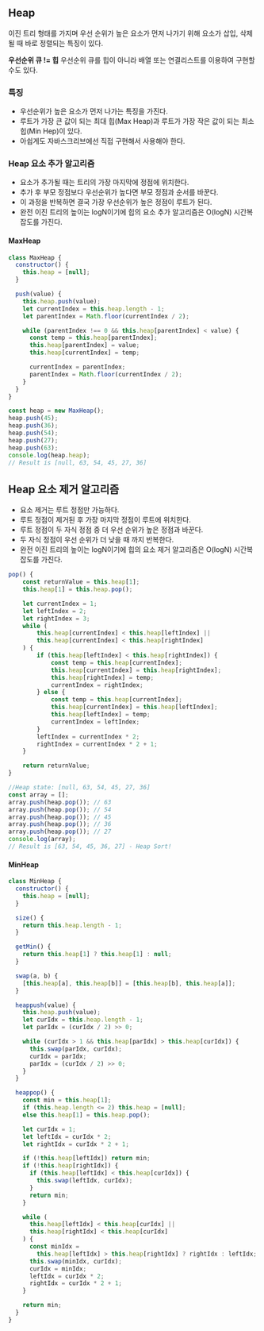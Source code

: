 ## Heap

이진 트리 형태를 가지며 우선 순위가 높은 요소가 먼저 나가기 위해 요소가 삽입, 삭제 될 때 바로 정렬되는 특징이 있다.

**우선순위 큐 != 힙**
우선순위 큐를 힙이 아니라 배열 또는 연결리스트를 이용하여 구현할 수도 있다.

### 특징

- 우선순위가 높은 요소가 먼저 나가는 특징을 가진다.
- 루트가 가장 큰 값이 되는 최대 힙(Max Heap)과 루트가 가장 작은 값이 되는 최소 힙(Min Hep)이 있다.
- 아쉽게도 자바스크리브에선 직접 구현해서 사용해야 한다.

### Heap 요소 추가 알고리즘

- 요소가 추가될 때는 트리의 가장 마지막에 정점에 위치한다.
- 추가 후 부모 정점보다 우선순위가 높다면 부모 정점과 순서를 바꾼다.
- 이 과정을 반복하면 결국 가장 우선순위가 높은 정점이 루트가 된다.
- 완전 이진 트리의 높이는 logN이기에 힙의 요소 추가 알고리즘은 O(logN) 시간복잡도를 가진다.

#### MaxHeap

```jsx
class MaxHeap {
  constructor() {
    this.heap = [null];
  }

  push(value) {
    this.heap.push(value);
    let currentIndex = this.heap.length - 1;
    let parentIndex = Math.floor(currentIndex / 2);

    while (parentIndex !== 0 && this.heap[parentIndex] < value) {
      const temp = this.heap[parentIndex];
      this.heap[parentIndex] = value;
      this.heap[currentIndex] = temp;

      currentIndex = parentIndex;
      parentIndex = Math.floor(currentIndex / 2);
    }
  }
}

const heap = new MaxHeap();
heap.push(45);
heap.push(36);
heap.push(54);
heap.push(27);
heap.push(63);
console.log(heap.heap);
// Result is [null, 63, 54, 45, 27, 36]
```

## Heap 요소 제거 알고리즘

- 요소 제거는 루트 정점만 가능하다.
- 루트 정점이 제거된 후 가장 마지막 정점이 루트에 위치한다.
- 루트 정점이 두 자식 정점 중 더 우선 순위가 높은 정점과 바꾼다.
- 두 자식 정점이 우선 순위가 더 낮을 때 까지 반복한다.
- 완전 이진 트리의 높이는 logN이기에 힙의 요소 제거 알고리즘은 O(logN) 시간복잡도를 가진다.

```jsx
pop() {
    const returnValue = this.heap[1];
    this.heap[1] = this.heap.pop();

    let currentIndex = 1;
    let leftIndex = 2;
    let rightIndex = 3;
    while (
        this.heap[currentIndex] < this.heap[leftIndex] ||
        this.heap[currentIndex] < this.heap[rightIndex]
    ) {
        if (this.heap[leftIndex] < this.heap[rightIndex]) {
            const temp = this.heap[currentIndex];
            this.heap[currentIndex] = this.heap[rightIndex];
            this.heap[rightIndex] = temp;
            currentIndex = rightIndex;
        } else {
            const temp = this.heap[currentIndex];
            this.heap[currentIndex] = this.heap[leftIndex];
            this.heap[leftIndex] = temp;
            currentIndex = leftIndex;
        }
        leftIndex = currentIndex * 2;
        rightIndex = currentIndex * 2 + 1;
    }

    return returnValue;
}

//Heap state: [null, 63, 54, 45, 27, 36]
const array = [];
array.push(heap.pop()); // 63
array.push(heap.pop()); // 54
array.push(heap.pop()); // 45
array.push(heap.pop()); // 36
array.push(heap.pop()); // 27
console.log(array);
// Result is [63, 54, 45, 36, 27] - Heap Sort!
```

#### MinHeap

```jsx
class MinHeap {
  constructor() {
    this.heap = [null];
  }

  size() {
    return this.heap.length - 1;
  }

  getMin() {
    return this.heap[1] ? this.heap[1] : null;
  }

  swap(a, b) {
    [this.heap[a], this.heap[b]] = [this.heap[b], this.heap[a]];
  }

  heappush(value) {
    this.heap.push(value);
    let curIdx = this.heap.length - 1;
    let parIdx = (curIdx / 2) >> 0;

    while (curIdx > 1 && this.heap[parIdx] > this.heap[curIdx]) {
      this.swap(parIdx, curIdx);
      curIdx = parIdx;
      parIdx = (curIdx / 2) >> 0;
    }
  }

  heappop() {
    const min = this.heap[1];
    if (this.heap.length <= 2) this.heap = [null];
    else this.heap[1] = this.heap.pop();

    let curIdx = 1;
    let leftIdx = curIdx * 2;
    let rightIdx = curIdx * 2 + 1;

    if (!this.heap[leftIdx]) return min;
    if (!this.heap[rightIdx]) {
      if (this.heap[leftIdx] < this.heap[curIdx]) {
        this.swap(leftIdx, curIdx);
      }
      return min;
    }

    while (
      this.heap[leftIdx] < this.heap[curIdx] ||
      this.heap[rightIdx] < this.heap[curIdx]
    ) {
      const minIdx =
        this.heap[leftIdx] > this.heap[rightIdx] ? rightIdx : leftIdx;
      this.swap(minIdx, curIdx);
      curIdx = minIdx;
      leftIdx = curIdx * 2;
      rightIdx = curIdx * 2 + 1;
    }

    return min;
  }
}
```
